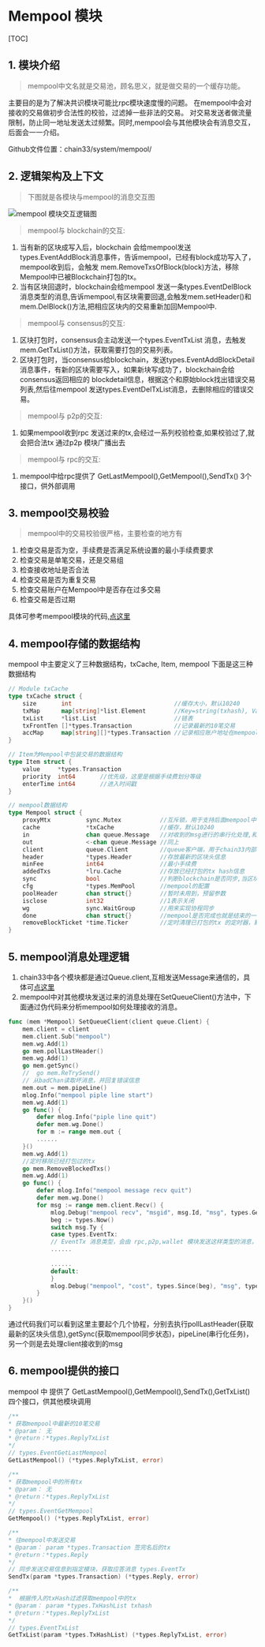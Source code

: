 # Mempool 模块
[TOC]


##  1. 模块介绍

> mempool中文名就是交易池，顾名思义，就是做交易的一个缓存功能。

主要目的是为了解决共识模块可能比rpc模块速度慢的问题。
在mempool中会对接收的交易做初步合法性的校验，过滤掉一些非法的交易。
对交易发送者做流量限制，防止同一地址发送太过频繁。同时,mempool会与其他模块会有消息交互，后面会一一介绍。

Github文件位置：chain33/system/mempool/

##  2. 逻辑架构及上下文

> 下图就是各模块与mempool的消息交互图

![mempool 模块交互逻辑图](https://public.33.cn/web/storage/upload/20190717/e50d3f6d985e4e5ffcc390190f4d6ead.png)

> mempool与 blockchain的交互:

 1. 当有新的区块成写入后，blockchain 会给mempool发送types.EventAddBlock消息事件，告诉mempool，已经有block成功写入了，mempool收到后，会触发            mem.RemoveTxsOfBlock(block)方法，移除Mempool中已被Blockchain打包的tx。
 2. 当有区块回退时，blockchain会给mempool 发送一条types.EventDelBlock 消息类型的消息,告诉mempool,有区块需要回退,会触发mem.setHeader()和mem.DelBlock()方法,把相应区块内的交易重新加回Mempool中.

> mempool与 consensus的交互:

1. 区块打包时，consensus会主动发送一个types.EventTxList 消息，去触发mem.GetTxList()方法，获取需要打包的交易列表。
2. 区块打包时，当consensus给blockchain，发送types.EventAddBlockDetail消息事件，有新的区块需要写入，如果新块写成功了，blockchain会给consensus返回相应的          blockdetail信息，根据这个和原始block找出错误交易列表,然后往mempool 发送types.EventDelTxList消息，去删除相应的错误交易。

> mempool与 p2p的交互:

 1. 如果mempool收到rpc 发送过来的tx,会经过一系列校验检查,如果校验过了,就会把合法tx 通过p2p 模块广播出去

> mempool与 rpc的交互:

 1. mempool中给rpc提供了 GetLastMempool(),GetMempool(),SendTx() 3个接口，供外部调用

## 3. mempool交易校验

> mempool中的交易校验很严格，主要检查的地方有

 1. 检查交易是否为空，手续费是否满足系统设置的最小手续费要求
 2. 检查交易是单笔交易，还是交易组
 3. 检查接收地址是否合法
 4. 检查交易是否为重复交易
 5. 检查交易账户在Mempool中是否存在过多交易
 6. 检查交易是否过期

具体可参考mempool模块的代码,<a href="https://github.com/33cn/chain33/blob/master/mempool/check.go" target="_blank">点这里</a>

## 4. mempool存储的数据结构

mempool 中主要定义了三种数据结构，txCache, Item, mempool
下面是这三种数据结构

```go
// Module txCache
type txCache struct {
	size       int                             //缓存大小，默认10240
	txMap      map[string]*list.Element        //Key=string(txhash), Value= Item
	txList     *list.List                      //链表
	txFrontTen []*types.Transaction            //记录最新的10笔交易
	accMap     map[string][]*types.Transaction //记录相应账户地址在mempool已经有多少笔交易了，同一个地址（tx.from)最多只有100笔
}
```

```go
// Item为Mempool中包装交易的数据结构
type Item struct {
	value     *types.Transaction
	priority  int64       //优先级，这里是根据手续费划分等级
	enterTime int64       //进入时间戳
}
```

```go
// mempool数据结构
type Mempool struct {
	proxyMtx          sync.Mutex           //互斥锁，用于支持后面mempool中的多个协程之间的并发操作 
	cache             *txCache             //缓存，默认10240
	in                chan queue.Message   //对收到的msg进行的串行化处理,和out配合一起使用，主要处理EventTx消息
	out               <-chan queue.Message //同上
	client            queue.Client         //queue客户端，用于chain33内部各个模块之间的通信
	header            *types.Header        //存放最新的区块头信息 
	minFee            int64                //最小手续费
	addedTxs          *lru.Cache           //存放已经打包的tx hash信息
	sync              bool                 //判断blockchain是否同步,当区块没有同步的话，是没法成功往mempool发送新的交易的
	cfg               *types.MemPool       //mempool的配置
	poolHeader        chan struct{}        //暂时未用到，预留参数
	isclose           int32                //1表示关闭
	wg                sync.WaitGroup       //用来实现协程同步
	done              chan struct{}        //mempool是否完成也就是结束的一种信号
	removeBlockTicket *time.Ticker         //定时清理已打包的tx 的定时器，默认一分钟
}
```
## 5. mempool消息处理逻辑

 1. chain33中各个模块都是通过Queue.client,互相发送Message来通信的，具体可[点这里](86)
 2. mempool中对其他模块发送过来的消息处理在SetQueueClient()方法中，下面通过伪代码来分析mempool如何处理接收的消息。

```go
func (mem *Mempool) SetQueueClient(client queue.Client) {
	mem.client = client
	mem.client.Sub("mempool")
	mem.wg.Add(1)
	go mem.pollLastHeader()
	mem.wg.Add(1)
	go mem.getSync()
	//	go mem.ReTrySend()
	// 从badChan读取坏消息，并回复错误信息
	mem.out = mem.pipeLine()
	mlog.Info("mempool piple line start")
	mem.wg.Add(1)
	go func() {
		defer mlog.Info("piple line quit")
		defer mem.wg.Done()
		for m := range mem.out {
        ......
	}()
	mem.wg.Add(1)
	//定时移除已经打包过的tx
	go mem.RemoveBlockedTxs()
	mem.wg.Add(1)
	go func() {
		defer mlog.Info("mempool message recv quit")
		defer mem.wg.Done()
		for msg := range mem.client.Recv() {
			mlog.Debug("mempool recv", "msgid", msg.Id, "msg", types.GetEventName(int(msg.Ty)))
			beg := types.Now()
			switch msg.Ty {
			case types.EventTx:
			// EventTx 消息类型，会由 rpc,p2p,wallet 模块发送这样类型的消息，同时附带一笔tx
			......
			
			......
			default:
			}
			mlog.Debug("mempool", "cost", types.Since(beg), "msg", types.GetEventName(int(msg.Ty)))
		}
	}()
}
```
通过代码我们可以看到这里主要起个几个协程，分别去执行pollLastHeader(获取最新的区块头信息),getSync(获取mempool同步状态)，pipeLine(串行化任务)，另一个则是去处理client接收到的msg

## 6. mempool提供的接口

 mempool 中 提供了 GetLastMempool(),GetMempool(),SendTx(),GetTxList()四个接口，供其他模块调用

```go
/**
* 获取mempool中最新的10笔交易
* @param： 无
* @return：*types.ReplyTxList
*/
// types.EventGetLastMempool
GetLastMempool() (*types.ReplyTxList, error)
```

```go
/**
* 获取mempool中的所有tx
* @param： 无
* @return：*types.ReplyTxList
*/
// types.EventGetMempool
GetMempool() (*types.ReplyTxList, error)
```

```go
/**
* 往mempool中发送交易
* @param： param *types.Transaction 签完名后的tx
* @return：*types.Reply
*/
// 同步发送交易信息到指定模块，获取应答消息 types.EventTx
SendTx(param *types.Transaction) (*types.Reply, error)
```

```go
/**
*  根据传入的txHash过滤获取mempool中的tx
* @param： param *types.TxHashList txhash
* @return：*types.ReplyTxList
*/
// types.EventTxList
GetTxList(param *types.TxHashList) (*types.ReplyTxList, error)
```
